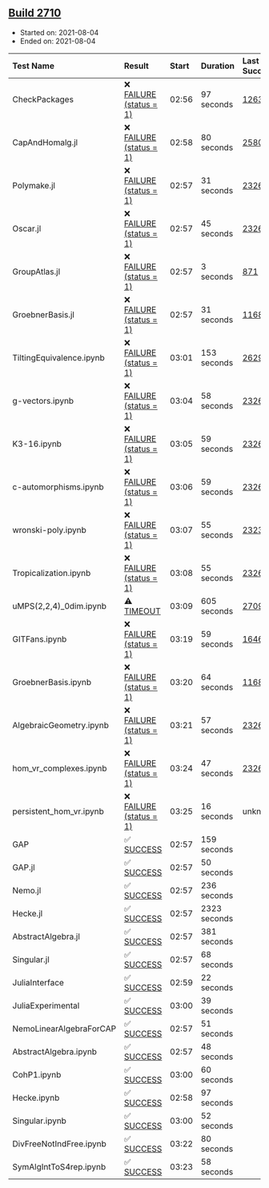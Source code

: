 ## [Build 2710](https://oscarci.mathematik.uni-kl.de/job/oscar-stable/2710/)

* Started on: 2021-08-04
* Ended on: 2021-08-04

| Test Name    | Result | Start | Duration | Last Success | First Failure |
|:-------------|:-------|:------|:---------|:-------------|:--------------|
| CheckPackages | ❌ [FAILURE (status = 1)](https://oscarci.mathematik.uni-kl.de/job/oscar-stable/2710/artifact/logs/build-2710/CheckPackages.log) | 02:56 | 97 seconds | [1263](https://oscarci.mathematik.uni-kl.de/job/oscar-stable/1263/) | [1264](https://oscarci.mathematik.uni-kl.de/job/oscar-stable/1264/) |
| CapAndHomalg.jl | ❌ [FAILURE (status = 1)](https://oscarci.mathematik.uni-kl.de/job/oscar-stable/2710/artifact/logs/build-2710/CapAndHomalg.jl.log) | 02:58 | 80 seconds | [2580](https://oscarci.mathematik.uni-kl.de/job/oscar-stable/2580/) | [2581](https://oscarci.mathematik.uni-kl.de/job/oscar-stable/2581/) |
| Polymake.jl | ❌ [FAILURE (status = 1)](https://oscarci.mathematik.uni-kl.de/job/oscar-stable/2710/artifact/logs/build-2710/Polymake.jl.log) | 02:57 | 31 seconds | [2326](https://oscarci.mathematik.uni-kl.de/job/oscar-stable/2326/) | [2327](https://oscarci.mathematik.uni-kl.de/job/oscar-stable/2327/) |
| Oscar.jl | ❌ [FAILURE (status = 1)](https://oscarci.mathematik.uni-kl.de/job/oscar-stable/2710/artifact/logs/build-2710/Oscar.jl.log) | 02:57 | 45 seconds | [2326](https://oscarci.mathematik.uni-kl.de/job/oscar-stable/2326/) | [2327](https://oscarci.mathematik.uni-kl.de/job/oscar-stable/2327/) |
| GroupAtlas.jl | ❌ [FAILURE (status = 1)](https://oscarci.mathematik.uni-kl.de/job/oscar-stable/2710/artifact/logs/build-2710/GroupAtlas.jl.log) | 02:57 | 3 seconds | [871](https://oscarci.mathematik.uni-kl.de/job/oscar-stable/871/) | [872](https://oscarci.mathematik.uni-kl.de/job/oscar-stable/872/) |
| GroebnerBasis.jl | ❌ [FAILURE (status = 1)](https://oscarci.mathematik.uni-kl.de/job/oscar-stable/2710/artifact/logs/build-2710/GroebnerBasis.jl.log) | 02:57 | 31 seconds | [1168](https://oscarci.mathematik.uni-kl.de/job/oscar-stable/1168/) | [1169](https://oscarci.mathematik.uni-kl.de/job/oscar-stable/1169/) |
| TiltingEquivalence.ipynb | ❌ [FAILURE (status = 1)](https://oscarci.mathematik.uni-kl.de/job/oscar-stable/2710/artifact/logs/build-2710/TiltingEquivalence.ipynb.log) | 03:01 | 153 seconds | [2629](https://oscarci.mathematik.uni-kl.de/job/oscar-stable/2629/) | [2630](https://oscarci.mathematik.uni-kl.de/job/oscar-stable/2630/) |
| g-vectors.ipynb | ❌ [FAILURE (status = 1)](https://oscarci.mathematik.uni-kl.de/job/oscar-stable/2710/artifact/logs/build-2710/g-vectors.ipynb.log) | 03:04 | 58 seconds | [2326](https://oscarci.mathematik.uni-kl.de/job/oscar-stable/2326/) | [2327](https://oscarci.mathematik.uni-kl.de/job/oscar-stable/2327/) |
| K3-16.ipynb | ❌ [FAILURE (status = 1)](https://oscarci.mathematik.uni-kl.de/job/oscar-stable/2710/artifact/logs/build-2710/K3-16.ipynb.log) | 03:05 | 59 seconds | [2326](https://oscarci.mathematik.uni-kl.de/job/oscar-stable/2326/) | [2327](https://oscarci.mathematik.uni-kl.de/job/oscar-stable/2327/) |
| c-automorphisms.ipynb | ❌ [FAILURE (status = 1)](https://oscarci.mathematik.uni-kl.de/job/oscar-stable/2710/artifact/logs/build-2710/c-automorphisms.ipynb.log) | 03:06 | 59 seconds | [2326](https://oscarci.mathematik.uni-kl.de/job/oscar-stable/2326/) | [2327](https://oscarci.mathematik.uni-kl.de/job/oscar-stable/2327/) |
| wronski-poly.ipynb | ❌ [FAILURE (status = 1)](https://oscarci.mathematik.uni-kl.de/job/oscar-stable/2710/artifact/logs/build-2710/wronski-poly.ipynb.log) | 03:07 | 55 seconds | [2323](https://oscarci.mathematik.uni-kl.de/job/oscar-stable/2323/) | [2324](https://oscarci.mathematik.uni-kl.de/job/oscar-stable/2324/) |
| Tropicalization.ipynb | ❌ [FAILURE (status = 1)](https://oscarci.mathematik.uni-kl.de/job/oscar-stable/2710/artifact/logs/build-2710/Tropicalization.ipynb.log) | 03:08 | 55 seconds | [2326](https://oscarci.mathematik.uni-kl.de/job/oscar-stable/2326/) | [2327](https://oscarci.mathematik.uni-kl.de/job/oscar-stable/2327/) |
| uMPS(2,2,4)_0dim.ipynb | ⚠ [TIMEOUT](https://oscarci.mathematik.uni-kl.de/job/oscar-stable/2710/artifact/logs/build-2710/uMPS-2-2-4-_0dim.ipynb.log) | 03:09 | 605 seconds | [2709](https://oscarci.mathematik.uni-kl.de/job/oscar-stable/2709/) | [2710](https://oscarci.mathematik.uni-kl.de/job/oscar-stable/2710/) |
| GITFans.ipynb | ❌ [FAILURE (status = 1)](https://oscarci.mathematik.uni-kl.de/job/oscar-stable/2710/artifact/logs/build-2710/GITFans.ipynb.log) | 03:19 | 59 seconds | [1646](https://oscarci.mathematik.uni-kl.de/job/oscar-stable/1646/) | [1647](https://oscarci.mathematik.uni-kl.de/job/oscar-stable/1647/) |
| GroebnerBasis.ipynb | ❌ [FAILURE (status = 1)](https://oscarci.mathematik.uni-kl.de/job/oscar-stable/2710/artifact/logs/build-2710/GroebnerBasis.ipynb.log) | 03:20 | 64 seconds | [1168](https://oscarci.mathematik.uni-kl.de/job/oscar-stable/1168/) | [1169](https://oscarci.mathematik.uni-kl.de/job/oscar-stable/1169/) |
| AlgebraicGeometry.ipynb | ❌ [FAILURE (status = 1)](https://oscarci.mathematik.uni-kl.de/job/oscar-stable/2710/artifact/logs/build-2710/AlgebraicGeometry.ipynb.log) | 03:21 | 57 seconds | [2326](https://oscarci.mathematik.uni-kl.de/job/oscar-stable/2326/) | [2327](https://oscarci.mathematik.uni-kl.de/job/oscar-stable/2327/) |
| hom_vr_complexes.ipynb | ❌ [FAILURE (status = 1)](https://oscarci.mathematik.uni-kl.de/job/oscar-stable/2710/artifact/logs/build-2710/hom_vr_complexes.ipynb.log) | 03:24 | 47 seconds | [2326](https://oscarci.mathematik.uni-kl.de/job/oscar-stable/2326/) | [2327](https://oscarci.mathematik.uni-kl.de/job/oscar-stable/2327/) |
| persistent_hom_vr.ipynb | ❌ [FAILURE (status = 1)](https://oscarci.mathematik.uni-kl.de/job/oscar-stable/2710/artifact/logs/build-2710/persistent_hom_vr.ipynb.log) | 03:25 | 16 seconds | unknown | unknown |
| GAP | ✅ [SUCCESS](https://oscarci.mathematik.uni-kl.de/job/oscar-stable/2710/artifact/logs/build-2710/GAP.log) | 02:57 | 159 seconds |  |  |
| GAP.jl | ✅ [SUCCESS](https://oscarci.mathematik.uni-kl.de/job/oscar-stable/2710/artifact/logs/build-2710/GAP.jl.log) | 02:57 | 50 seconds |  |  |
| Nemo.jl | ✅ [SUCCESS](https://oscarci.mathematik.uni-kl.de/job/oscar-stable/2710/artifact/logs/build-2710/Nemo.jl.log) | 02:57 | 236 seconds |  |  |
| Hecke.jl | ✅ [SUCCESS](https://oscarci.mathematik.uni-kl.de/job/oscar-stable/2710/artifact/logs/build-2710/Hecke.jl.log) | 02:57 | 2323 seconds |  |  |
| AbstractAlgebra.jl | ✅ [SUCCESS](https://oscarci.mathematik.uni-kl.de/job/oscar-stable/2710/artifact/logs/build-2710/AbstractAlgebra.jl.log) | 02:57 | 381 seconds |  |  |
| Singular.jl | ✅ [SUCCESS](https://oscarci.mathematik.uni-kl.de/job/oscar-stable/2710/artifact/logs/build-2710/Singular.jl.log) | 02:57 | 68 seconds |  |  |
| JuliaInterface | ✅ [SUCCESS](https://oscarci.mathematik.uni-kl.de/job/oscar-stable/2710/artifact/logs/build-2710/JuliaInterface.log) | 02:59 | 22 seconds |  |  |
| JuliaExperimental | ✅ [SUCCESS](https://oscarci.mathematik.uni-kl.de/job/oscar-stable/2710/artifact/logs/build-2710/JuliaExperimental.log) | 03:00 | 39 seconds |  |  |
| NemoLinearAlgebraForCAP | ✅ [SUCCESS](https://oscarci.mathematik.uni-kl.de/job/oscar-stable/2710/artifact/logs/build-2710/NemoLinearAlgebraForCAP.log) | 02:57 | 51 seconds |  |  |
| AbstractAlgebra.ipynb | ✅ [SUCCESS](https://oscarci.mathematik.uni-kl.de/job/oscar-stable/2710/artifact/logs/build-2710/AbstractAlgebra.ipynb.log) | 02:57 | 48 seconds |  |  |
| CohP1.ipynb | ✅ [SUCCESS](https://oscarci.mathematik.uni-kl.de/job/oscar-stable/2710/artifact/logs/build-2710/CohP1.ipynb.log) | 03:00 | 60 seconds |  |  |
| Hecke.ipynb | ✅ [SUCCESS](https://oscarci.mathematik.uni-kl.de/job/oscar-stable/2710/artifact/logs/build-2710/Hecke.ipynb.log) | 02:58 | 97 seconds |  |  |
| Singular.ipynb | ✅ [SUCCESS](https://oscarci.mathematik.uni-kl.de/job/oscar-stable/2710/artifact/logs/build-2710/Singular.ipynb.log) | 03:00 | 52 seconds |  |  |
| DivFreeNotIndFree.ipynb | ✅ [SUCCESS](https://oscarci.mathematik.uni-kl.de/job/oscar-stable/2710/artifact/logs/build-2710/DivFreeNotIndFree.ipynb.log) | 03:22 | 80 seconds |  |  |
| SymAlgIntToS4rep.ipynb | ✅ [SUCCESS](https://oscarci.mathematik.uni-kl.de/job/oscar-stable/2710/artifact/logs/build-2710/SymAlgIntToS4rep.ipynb.log) | 03:23 | 58 seconds |  |  |
